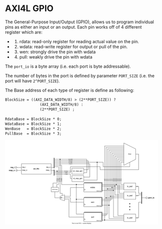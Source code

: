 # AXI4L GPIO
The General-Purpose Input/Output (GPIO), allows us to program individual pins as either an input or an output. Each pin works off of 4 different register which are:
- 1. rdata: read-only register for reading actual value on the pin.
- 2. wdata: read-write register for output or pull of the pin.
- 3. wen: strongly drive the pin with wdata
- 4. pull: weakly drive the pin with wdata

The `port_io` is a byte array (i.e. each port is byte addressable). 

The number of bytes in the port is defined by parameter `PORT_SIZE` (i.e. the port will have `2^PORT_SIZE`).

The Base address of each type of register is define as following:

```
BlockSize = ((AXI_DATA_WIDTH/8) > (2**PORT_SIZE)) ? 
                (AXI_DATA_WIDTH/8) : 
                (2**PORT_SIZE) ;

RdataBase = BlockSize * 0;
WdataBase = BlockSize * 1;
WenBase   = BlockSize * 2;
PullBase  = BlockSize * 3;
```

<img src=../diagrams/axi4l_gpio.svg>
